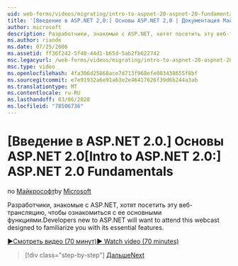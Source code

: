 ```yaml
---
uid: web-forms/videos/migrating/intro-to-aspnet-20-aspnet-20-fundamentals
title: '[Введение в ASP.NET 2,0:] Основы ASP.NET 2,0 | Документация Майкрософт'
author: microsoft
description: Разработчики, знакомые с ASP.NET, хотят посетить эту веб-трансляцию, чтобы ознакомиться с ее основными функциями.
ms.author: riande
ms.date: 07/25/2006
ms.assetid: ff36f242-5f40-44d1-b65d-5ab2fb622742
msc.legacyurl: /web-forms/videos/migrating/intro-to-aspnet-20-aspnet-20-fundamentals
msc.type: video
ms.openlocfilehash: 4fa306d25868ace7d713f968efe083438655f8bf
ms.sourcegitcommit: e7e91932a6e91a63e2e46417626f39d6b244a3ab
ms.translationtype: MT
ms.contentlocale: ru-RU
ms.lasthandoff: 03/06/2020
ms.locfileid: "78506736"
---
```

# <a name="intro-to-aspnet-20-aspnet-20-fundamentals"></a><span data-ttu-id="1d08c-103">[Введение в ASP.NET 2.0.] Основы ASP.NET 2.0</span><span class="sxs-lookup"><span data-stu-id="1d08c-103">[Intro to ASP.NET 2.0:] ASP.NET 2.0 Fundamentals</span></span>

<span data-ttu-id="1d08c-104">по [Майкрософт](https://github.com/microsoft)</span><span class="sxs-lookup"><span data-stu-id="1d08c-104">by [Microsoft](https://github.com/microsoft)</span></span>

<span data-ttu-id="1d08c-105">Разработчики, знакомые с ASP.NET, хотят посетить эту веб-трансляцию, чтобы ознакомиться с ее основными функциями.</span><span class="sxs-lookup"><span data-stu-id="1d08c-105">Developers new to ASP.NET will want to attend this webcast designed to familiarize you with its essential features.</span></span>

[<span data-ttu-id="1d08c-106">&#9654;Смотреть видео (70 минут)</span><span class="sxs-lookup"><span data-stu-id="1d08c-106">&#9654; Watch video (70 minutes)</span></span>](https://channel9.msdn.com/Blogs/ASP-NET-Site-Videos/intro-to-aspnet-20-aspnet-20-fundamentals)

> [!div class="step-by-step"]
> [<span data-ttu-id="1d08c-107">Дальше</span><span class="sxs-lookup"><span data-stu-id="1d08c-107">Next</span></span>](intro-to-aspnet-20-user-interface-elements.md)
